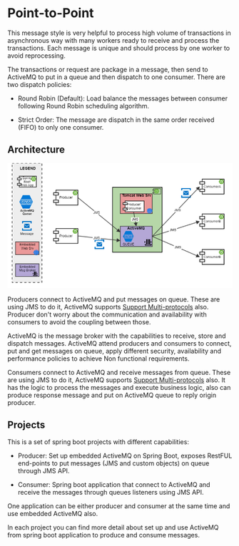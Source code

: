 # Point-to-Point

This message style is very helpful to process high volume of transactions in asynchronous way with 
many workers ready to receive and process the transactions. Each message is unique and should 
process by one worker to avoid reprocessing.

The transactions or request are package in a message, then send to ActiveMQ to put in a queue 
and then dispatch to one consumer. There are two dispatch policies:

* Round Robin (Default): Load balance the messages between consumer following Round Robin 
scheduling algorithm.

* Strict Order: The message are dispatch in the same order received (FIFO) to only one 
consumer.

## Architecture

![Screenshot](https://github.com/JoseLuisSR/springboot-activemq/blob/master/doc/img/Point-to-Point-FV.png?raw=true)

Producers connect to ActiveMQ and put messages on queue. These are using JMS to do it, 
ActiveMQ supports [Support Multi-protocols](https://activemq.apache.org/cross-language-clients) also. Producer 
don't worry about the communication and availability with consumers to avoid the coupling 
between those.

ActiveMQ is the message broker with the capabilities to receive, store and dispatch messages.
ActiveMQ attend producers and consumers to connect, put and get messages on queue, apply 
different security, availability and performance policies to achieve Non functional requirements.

Consumers connect to ActiveMQ and receive messages from queue. These are using JMS to do it, 
ActiveMQ supports [Support Multi-protocols](https://activemq.apache.org/cross-language-clients) also. It has the logic 
to process the messages and execute business logic, also can produce response message and 
put on ActiveMQ queue to reply origin producer.


## Projects

This is a set of spring boot projects with different capabilities:

* Producer: Set up embedded ActiveMQ on Spring Boot, exposes RestFUL end-points to put 
messages (JMS and custom objects) on queue through JMS API.

* Consumer: Spring boot application that connect to ActiveMQ and receive the messages 
through queues listeners using JMS API.

One application can be either producer and consumer at the same time and use embedded 
ActiveMQ also.

In each project you can find more detail about set up and use ActiveMQ from spring boot application
to produce and consume messages.